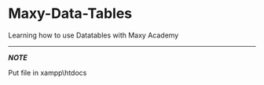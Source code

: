 # Maxy-Data-Tables
Learning how to use Datatables with Maxy Academy

---
***NOTE***
<p>Put file in xampp\htdocs</p>
